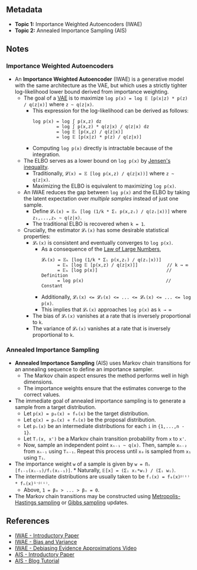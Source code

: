 ## Metadata
* **Topic 1:** Importance Weighted Autoencoders (IWAE)
* **Topic 2:** Annealed Importance Sampling (AIS)

## Notes
### Importance Weighted Autoencoders
* An **Importance Weighted Autoencoder** (IWAE) is a generative model with the same architecture as the VAE, but which uses a strictly tighter log-likelihood lower bound derived from importance weighting.
    * The goal of a [VAE](https://jaan.io/what-is-variational-autoencoder-vae-tutorial/) is to maximize `log p(x) = log 𝔼 [p(x|z) * p(z) / q(z|x)]` where `z ~ q(z|x)`.
        * This expression for the log-likelihood can be derived as follows:
            ```
            log p(x) = log ∫ p(x,z) dz
                     = log ∫ p(x,z) * q(z|x) / q(z|x) dz
                     = log 𝔼 [p(x,z) / q(z|x)]
                     = log 𝔼 [p(x|z) * p(z) / q(z|x)]
            ```
        * Computing `log p(x)` directly is intractable because of the integration.
    * The ELBO serves as a lower bound on `log p(x)` by [Jensen's inequality](https://en.wikipedia.org/wiki/Jensen%27s_inequality).
        * Traditionally, `𝓛(x) = 𝔼 [log p(x,z) / q(z|x))]` where `z ~ q(z|x)`.
        * Maximizing the ELBO is equivalent to maximizing `log p(x)`.
    * An IWAE reduces the gap between `log p(x)` and the ELBO by taking the latent expectation over *multiple samples* instead of just one sample.
        * Define `𝓛ₖ(x) = 𝔼ₖ [log (1/k * Σᵢ p(x,zᵢ) / q(zᵢ|x))]` where `z₁,...,zₖ ~ q(z|x)`.
        * The traditional ELBO is recovered when `k = 1`.
    * Crucially, the estimator `𝓛ₖ(x)` has some desirable statistical properties:
        * `𝓛ₖ(x)` is consistent and eventually converges to `log p(x)`.
            * As a consequence of the [Law of Large Numbers](https://en.wikipedia.org/wiki/Law_of_large_numbers),
                ```
                𝓛ₖ(x) = 𝔼ₖ [log (1/k * Σᵢ p(x,zᵢ) / q(zᵢ|x))]
                      = 𝔼ₖ [log 𝔼 [p(x,z) / q(z|x)]]           // k → ∞
                      = 𝔼ₖ [log p(x)]                          // Definition
                      = log p(x)                               // Constant
                ```
            * Additionally, `𝓛₁(x) <= 𝓛₂(x) <= ... <= 𝓛ₖ(x) <= ... <= log p(x)`.
            * This implies that `𝓛ₖ(x)` approaches `log p(x)` as `k → ∞`
        * The bias of `𝓛ₖ(x)` vanishes at a rate that is inversely proportional to `k`.
        * The variance of `𝓛ₖ(x)` vanishes at a rate that is inversely proportional to `k`.

### Annealed Importance Sampling
* **Annealed Importance Sampling** (AIS) uses Markov chain transitions for an annealing sequence to define an importance sampler.
    * The Markov chain aspect ensures the method performs well in high dimensions.
    * The importance weights ensure that the estimates converge to the correct values.
* The immediate goal of annealed importance sampling is to generate a sample from a target distribution.
    * Let `p(x) = p₀(x) ∝ f₀(x)` be the target distribution.
    * Let `q(x) = pₙ(x) ∝ fₙ(x)` be the proposal distribution.
    * Let `pᵢ(x)` be an intermediate distributions for each `i` in `{1,...,n - 1}`.
    * Let `Tⱼ(x, x')` be a Markov chain transition probability from `x` to `x'`.
    * Now, sample an independent point `xₙ₋₁ ~ q(x)`.  Then, sample `xₙ₋₂` from `xₙ₋₁` using `Tₙ₋₁`.  Repeat this process until `x₀` is sampled from `x₁` using `T₁`.
* The importance weight `w` of a sample is given by `w = Πᵢ [fᵢ₋₁(xᵢ₋₁)/fᵢ(xᵢ₋₁)]`.
        * Naturally, `𝔼[x] = (Σᵢ xᵢ*wᵢ) / (Σᵢ wᵢ)`.
* The intermediate distributions are usually taken to be `fᵢ(x) = f₀(x)ᵝ⁽ⁱ⁾ * fₙ(x)¹⁻ᵝ⁽ⁱ⁾`.
    * Above, `1 = β₀ > ... > βₙ = 0`.
* The Markov chain transitions may be constructed using [Metropolis-Hastings sampling](https://en.wikipedia.org/wiki/Metropolis%E2%80%93Hastings_algorithm) or [Gibbs sampling](https://en.wikipedia.org/wiki/Gibbs_sampling) updates.


## References
* [IWAE - Introductory Paper](https://arxiv.org/pdf/1509.00519.pdf)
* [IWAE - Bias and Variance](https://openreview.net/pdf?id=HyZoi-WRb)
* [IWAE - Debiasing Evidence Approximations Video](https://www.youtube.com/watch?v=nRgjvACKNAQ)
* [AIS - Introductory Paper](https://www.cs.toronto.edu/~radford/ftp/ais-rev.pdf)
* [AIS - Blog Tutorial](https://wiseodd.github.io/techblog/2017/12/23/annealed-importance-sampling/)